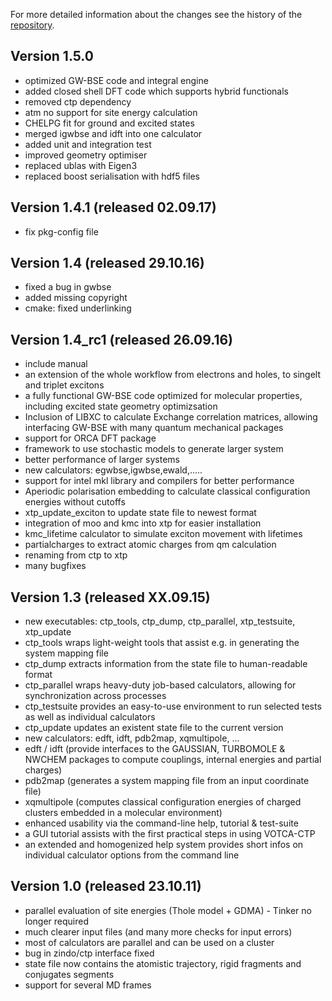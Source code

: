 For more detailed information about the changes see the history of the [repository](https://github.com/votca/xtp/commits/master).

## Version 1.5.0 
* optimized GW-BSE code and integral engine
* added closed shell DFT code which supports hybrid functionals
* removed ctp dependency
* atm no support for site energy calculation
* CHELPG fit for ground and excited states
* merged igwbse and idft into one calculator
* added unit and integration test
* improved geometry optimiser
* replaced ublas with Eigen3
* replaced boost serialisation with hdf5 files

## Version 1.4.1 (released 02.09.17)
* fix pkg-config file

## Version 1.4 (released 29.10.16)
* fixed a bug in gwbse
* added missing copyright
* cmake: fixed underlinking 

## Version 1.4_rc1 (released 26.09.16)
* include manual
* an extension of the whole workflow from electrons and holes, to singelt and triplet excitons
* a fully functional GW-BSE code optimized for molecular properties, including excited state geometry optimizsation
* Inclusion of LIBXC to calculate Exchange correlation matrices, allowing interfacing GW-BSE with many quantum mechanical packages
* support for ORCA DFT package 
* framework to use stochastic models to generate larger system
* better performance of larger systems
* new calculators: egwbse,igwbse,ewald,.....
* support for intel mkl library and compilers for better performance
* Aperiodic polarisation embedding to calculate classical configuration energies without cutoffs
* xtp_update_exciton to update state file to newest format
* integration of moo and kmc into xtp for easier installation
* kmc_lifetime calculator to simulate exciton movement with lifetimes
* partialcharges to extract atomic charges from qm calculation
* renaming from ctp to xtp
* many bugfixes



## Version 1.3 (released XX.09.15)
* new executables: ctp_tools, ctp_dump, ctp_parallel, xtp_testsuite, xtp_update
* ctp_tools wraps light-weight tools that assist e.g. in generating the system mapping file
* ctp_dump extracts information from the state file to human-readable format
* ctp_parallel wraps heavy-duty job-based calculators, allowing for synchronization across processes
* ctp_testsuite provides an easy-to-use environment to run selected tests as well as individual calculators
* ctp_update updates an existent state file to the current version
* new calculators: edft, idft, pdb2map, xqmultipole, ...
* edft / idft (provide interfaces to the GAUSSIAN, TURBOMOLE & NWCHEM packages to compute couplings, internal energies and partial charges)
* pdb2map (generates a system mapping file from an input coordinate file)
* xqmultipole (computes classical configuration energies of charged clusters embedded in a molecular environment)
* enhanced usability via the command-line help, tutorial & test-suite
* a GUI tutorial assists with the first practical steps in using VOTCA-CTP
* an extended and homogenized help system provides short infos on individual calculator options from the command line

## Version 1.0 (released 23.10.11)
* parallel evaluation of site energies (Thole model + GDMA) - Tinker no longer required
* much clearer input files (and many more checks for input errors)
* most of calculators are parallel and can be used on a cluster
* bug in zindo/ctp interface fixed
* state file now contains the atomistic trajectory, rigid fragments and conjugates segments
* support for several MD frames
